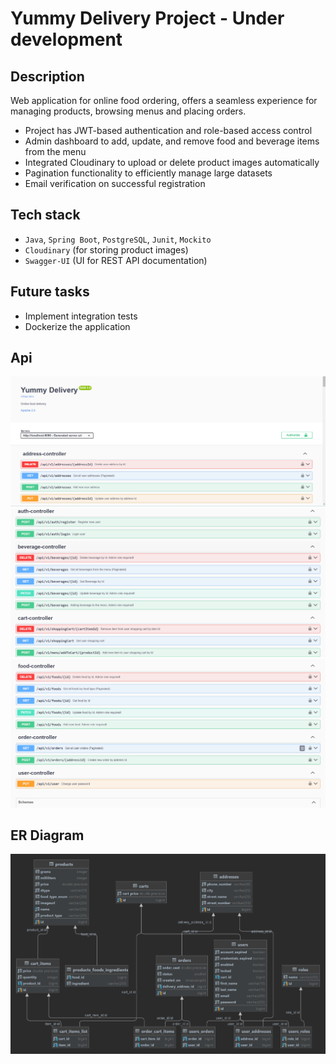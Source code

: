 # Yummy Delivery Project - Under development
## Description
Web application for online food ordering, offers a seamless experience for managing products, browsing menus and placing orders.
- Project has JWT-based authentication and role-based access control 
- Admin dashboard to add, update, and remove food and beverage items from the menu
- Integrated Cloudinary to upload or delete product images automatically
- Pagination functionality to efficiently manage large datasets
- Email verification on successful registration
## Tech stack
- `Java`, `Spring Boot`, `PostgreSQL`, `Junit`, `Mockito`
- `Cloudinary` (for storing product images)
- `Swagger-UI` (UI for REST API documentation)
## Future tasks
- Implement integration tests
- Dockerize the application

## Api
![Swagger-ss1.png](readme-images%2FSwagger-ss1.png)
![Swagger-ss2.png](readme-images%2FSwagger-ss2.png)
![Swagger-ss3.png](readme-images%2FSwagger-ss3.png)

## ER Diagram
![Er diagram.png](readme-images%2FEr%20diagram.png)